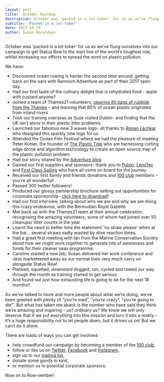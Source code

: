 ```yaml
---
layout: post
title:  October Roundup
description: October was 'packed in a lot-tober' for us as we’ve flung ourselves into our campaign to get Status Row to the start line of the world’s toughest row.
subtitle: 'Packed in a lot-tober'
date: 2017-10-29
author: Susan Ronaldson
---
```

[watlingpark]: http://www.statusrow.com/2017/10/09/great-river-rescue-october.html
[ronan]: https://lachkarronan.myportfolio.com/
[plastictide]: https://www.theplastictide.com/
[adventureblog]: http://theadventureblog.blogspot.co.uk/2017/10/all-female-rowing-team-set-to-take-on.html
[pdf]: http://www.statusrow.com/assets/documents/Status_Row_Sponsorship_Opportunities.pdf
[pulsin]: https://www.pulsin.co.uk/
[lenstec]: http://lenstecopticalgroup.co.uk/
[firstclasssailing]: https://www.firstclasssailing.com/
[100club]: http://www.statusrow.com/100-club/
[twitter]: https://twitter.com/statusrow
[facebook]: https://www.facebook.com/statusrow/
[instagram]: https://www.instagram.com/statusrow/
[contact]: http://www.statusrow.com/contact/

October was 'packed in a lot-tober' for us as we’ve flung ourselves into our campaign to get Status Row to the start line of the world’s toughest row, whilst increasing our efforts to spread the word on plastic pollution.

We have:   

* Discovered ocean rowing is harder the second time around; getting back on the oars with Rannoch Adventure as part of their 2017 open day.
* Had our first taste of the culinary delight that is rehydrated food - apple with custard anyone?
* Joined a team of Thames21 volunteers, [clearing 40 bags of rubbish from the Thames][watlingpark] – and learning that 85% of ocean plastic originates from inland rivers
* Took our training overseas as Suze visited Dublin- and finding that the UK isn't alone in their plastic litter problems
* Launched our fabulous new 3 waves logo- all thanks to [Ronan Lachkar][ronan] who designed this sparkly new logo for us
* Attended the Ocean Film Festival where we had the pleasure of meeting Peter Kohler, the founder of [The Plastic Tide][plastictide] who are harnessing cutting edge drone and algorithm technology to create an open source map of the plastic pollution problem
* Had our story shared by the [Adventure blog][adventureblog]
* Gained our first suppliers and sponsors- thank you to [Pulsin][pulsin], [LensTec][lenstec] and [First Class Sailing][firstclasssailing] who have all come on board for the journey
* Received our first family and friends donations and [100 club][100club] members - you're all wonderful!
* Passed 300 twitter followers!
* Produced our glossy partnership brochure setting out opportunities for corporate sponsorship- [click here to download][pdf]!
* Had our first interview, talking about who we are and why we are doing this crazy endeavour, with the Bermudian Royal Gazette
* Met back up with the Thames21 team at their annual celebration, recognising the amazing volunteers, some of whom had joined over 50 cleanups/ litter counts in the year
* Learnt the need to better time the statement 'no straw please' when at the bar... several straws sadly wasted by slow reaction times.
* Had a great first meeting with Ian from the Marine Conservation Society about how we might work together to generate lots of awareness and funds for their cleaner seas programme.
* Caroline started a new job, Susan delivered her work conference and Jess marketeered away as our normal lives very much carry on alongside Status Row!
* Planked, squatted, downward dogged, ran, cycled and rowed our way through the month as training started to get serious
* And found out just how exhausting life is going to be for the next 18 months!!

As we’ve talked to more and more people about what we’re doing, we’ve been greeted with plenty of “you’re mad”, “you’re crazy”, “you’re going to die”’. But what has taken me aback is the number who have said they think we’re amazing and inspiring – us? ordinary us? We know we will only deserve that if we put everything into this mission and turn it into a reality – it’s a huge responsibility not to let people down, but it drives us on! But we can’t do it alone.

There are loads of ways you can get involved:

* help crowdfund our campaign by becoming a member of the [100 club][100club],
* follow or like us on [Twitter][twitter], [Facebook][facebook] and [Instagram][instagram],
* sign up to our [mailing list][contact],
* donate some goods in kind,
* or mention us to potential corporate sponsors.

Now on to Row-vember!
